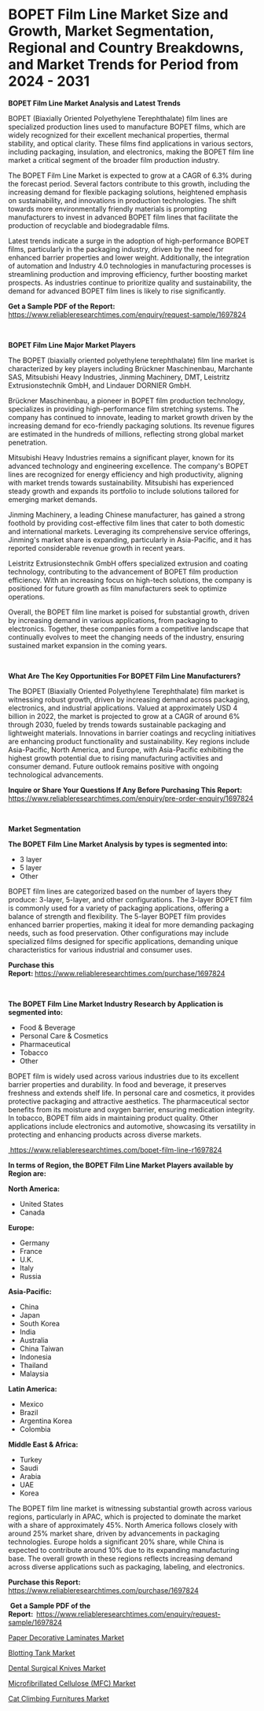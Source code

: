 <p><h1>BOPET Film Line Market Size and Growth, Market Segmentation, Regional and Country Breakdowns, and Market Trends for Period from 2024 -  2031</h1></p><p><strong>BOPET Film Line Market Analysis and Latest Trends</strong></p>
<p><p>BOPET (Biaxially Oriented Polyethylene Terephthalate) film lines are specialized production lines used to manufacture BOPET films, which are widely recognized for their excellent mechanical properties, thermal stability, and optical clarity. These films find applications in various sectors, including packaging, insulation, and electronics, making the BOPET film line market a critical segment of the broader film production industry.</p><p>The BOPET Film Line Market is expected to grow at a CAGR of 6.3% during the forecast period. Several factors contribute to this growth, including the increasing demand for flexible packaging solutions, heightened emphasis on sustainability, and innovations in production technologies. The shift towards more environmentally friendly materials is prompting manufacturers to invest in advanced BOPET film lines that facilitate the production of recyclable and biodegradable films.</p><p>Latest trends indicate a surge in the adoption of high-performance BOPET films, particularly in the packaging industry, driven by the need for enhanced barrier properties and lower weight. Additionally, the integration of automation and Industry 4.0 technologies in manufacturing processes is streamlining production and improving efficiency, further boosting market prospects. As industries continue to prioritize quality and sustainability, the demand for advanced BOPET film lines is likely to rise significantly.</p></p>
<p><strong>Get a Sample PDF of the Report:&nbsp;</strong> <a href="https://www.reliableresearchtimes.com/enquiry/request-sample/1697824?utm_campaign=1629&utm_medium=2&utm_source=Github&utm_content=ia&utm_term=12102024&utm_id=bopet-film-line">https://www.reliableresearchtimes.com/enquiry/request-sample/1697824</a></p>
<p>&nbsp;</p>
<p><strong>BOPET Film Line Major Market Players</strong></p>
<p><p>The BOPET (biaxially oriented polyethylene terephthalate) film line market is characterized by key players including Brückner Maschinenbau, Marchante SAS, Mitsubishi Heavy Industries, Jinming Machinery, DMT, Leistritz Extrusionstechnik GmbH, and Lindauer DORNIER GmbH. </p><p>Brückner Maschinenbau, a pioneer in BOPET film production technology, specializes in providing high-performance film stretching systems. The company has continued to innovate, leading to market growth driven by the increasing demand for eco-friendly packaging solutions. Its revenue figures are estimated in the hundreds of millions, reflecting strong global market penetration.</p><p>Mitsubishi Heavy Industries remains a significant player, known for its advanced technology and engineering excellence. The company's BOPET lines are recognized for energy efficiency and high productivity, aligning with market trends towards sustainability. Mitsubishi has experienced steady growth and expands its portfolio to include solutions tailored for emerging market demands.</p><p>Jinming Machinery, a leading Chinese manufacturer, has gained a strong foothold by providing cost-effective film lines that cater to both domestic and international markets. Leveraging its comprehensive service offerings, Jinming's market share is expanding, particularly in Asia-Pacific, and it has reported considerable revenue growth in recent years.</p><p>Leistritz Extrusionstechnik GmbH offers specialized extrusion and coating technology, contributing to the advancement of BOPET film production efficiency. With an increasing focus on high-tech solutions, the company is positioned for future growth as film manufacturers seek to optimize operations.</p><p>Overall, the BOPET film line market is poised for substantial growth, driven by increasing demand in various applications, from packaging to electronics. Together, these companies form a competitive landscape that continually evolves to meet the changing needs of the industry, ensuring sustained market expansion in the coming years.</p></p>
<p>&nbsp;</p>
<p><strong>What Are The Key Opportunities For BOPET Film Line Manufacturers?</strong></p>
<p><p>The BOPET (Biaxially Oriented Polyethylene Terephthalate) film market is witnessing robust growth, driven by increasing demand across packaging, electronics, and industrial applications. Valued at approximately USD 4 billion in 2022, the market is projected to grow at a CAGR of around 6% through 2030, fueled by trends towards sustainable packaging and lightweight materials. Innovations in barrier coatings and recycling initiatives are enhancing product functionality and sustainability. Key regions include Asia-Pacific, North America, and Europe, with Asia-Pacific exhibiting the highest growth potential due to rising manufacturing activities and consumer demand. Future outlook remains positive with ongoing technological advancements.</p></p>
<p><strong>Inquire or Share Your Questions If Any Before Purchasing This Report:</strong> <a href="https://www.reliableresearchtimes.com/enquiry/pre-order-enquiry/1697824?utm_campaign=1629&utm_medium=2&utm_source=Github&utm_content=ia&utm_term=12102024&utm_id=bopet-film-line">https://www.reliableresearchtimes.com/enquiry/pre-order-enquiry/1697824</a></p>
<p>&nbsp;</p>
<p><strong>Market Segmentation</strong></p>
<p><strong>The BOPET Film Line Market Analysis by types is segmented into:</strong></p>
<p><ul><li>3 layer</li><li>5 layer</li><li>Other</li></ul></p>
<p><p>BOPET film lines are categorized based on the number of layers they produce: 3-layer, 5-layer, and other configurations. The 3-layer BOPET film is commonly used for a variety of packaging applications, offering a balance of strength and flexibility. The 5-layer BOPET film provides enhanced barrier properties, making it ideal for more demanding packaging needs, such as food preservation. Other configurations may include specialized films designed for specific applications, demanding unique characteristics for various industrial and consumer uses.</p></p>
<p><strong>Purchase this Report:&nbsp;</strong><a href="https://www.reliableresearchtimes.com/purchase/1697824?utm_campaign=1629&utm_medium=2&utm_source=Github&utm_content=ia&utm_term=12102024&utm_id=bopet-film-line">https://www.reliableresearchtimes.com/purchase/1697824</a></p>
<p>&nbsp;</p>
<p><strong>The BOPET Film Line Market Industry Research by Application is segmented into:</strong></p>
<p><ul><li>Food & Beverage</li><li>Personal Care & Cosmetics</li><li>Pharmaceutical</li><li>Tobacco</li><li>Other</li></ul></p>
<p><p>BOPET film is widely used across various industries due to its excellent barrier properties and durability. In food and beverage, it preserves freshness and extends shelf life. In personal care and cosmetics, it provides protective packaging and attractive aesthetics. The pharmaceutical sector benefits from its moisture and oxygen barrier, ensuring medication integrity. In tobacco, BOPET film aids in maintaining product quality. Other applications include electronics and automotive, showcasing its versatility in protecting and enhancing products across diverse markets.</p></p>
<p><a href="https://www.reliableresearchtimes.com/bopet-film-line-r1697824?utm_campaign=1629&utm_medium=2&utm_source=Github&utm_content=ia&utm_term=12102024&utm_id=bopet-film-line">&nbsp;https://www.reliableresearchtimes.com/bopet-film-line-r1697824</a></p>
<p><strong>In terms of Region, the BOPET Film Line Market Players available by Region are:</strong></p>
<p>
    <p> <strong> North America: </strong>
        <ul>
            <li>United States</li>
            <li>Canada</li>
        </ul>
        </p> 
    <p> <strong> Europe: </strong>
        <ul>
            <li>Germany</li>
            <li>France</li>
            <li>U.K.</li>
            <li>Italy</li>
            <li>Russia</li>
        </ul>
        </p> 
    <p> <strong> Asia-Pacific: </strong>
        <ul>
            <li>China</li>
            <li>Japan</li>
            <li>South Korea</li>
            <li>India</li>
            <li>Australia</li>
            <li>China Taiwan</li>
            <li>Indonesia</li>
            <li>Thailand</li>
            <li>Malaysia</li>
        </ul>
        </p> 
    <p> <strong> Latin America: </strong>
        <ul>
            <li>Mexico</li>
            <li>Brazil</li>
            <li>Argentina Korea</li>
            <li>Colombia</li>
        </ul>
        </p> 
    <p> <strong> Middle East & Africa: </strong>
        <ul>
            <li>Turkey</li>
            <li>Saudi</li>
            <li>Arabia</li>
            <li>UAE</li>
            <li>Korea</li>
        </ul>
    </p>
    </p>
<p><p>The BOPET film line market is witnessing substantial growth across various regions, particularly in APAC, which is projected to dominate the market with a share of approximately 45%. North America follows closely with around 25% market share, driven by advancements in packaging technologies. Europe holds a significant 20% share, while China is expected to contribute around 10% due to its expanding manufacturing base. The overall growth in these regions reflects increasing demand across diverse applications such as packaging, labeling, and electronics.</p></p>
<p><strong>Purchase this Report: </strong><a href="https://www.reliableresearchtimes.com/purchase/1697824?utm_campaign=1629&utm_medium=2&utm_source=Github&utm_content=ia&utm_term=12102024&utm_id=bopet-film-line">https://www.reliableresearchtimes.com/purchase/1697824</a></p>
<p>&nbsp;<strong>Get a Sample PDF of the Report:&nbsp;&nbsp;</strong><a href="https://www.reliableresearchtimes.com/enquiry/request-sample/1697824?utm_campaign=1629&utm_medium=2&utm_source=Github&utm_content=ia&utm_term=12102024&utm_id=bopet-film-line">https://www.reliableresearchtimes.com/enquiry/request-sample/1697824</a></p>
<p><strong></strong></p>
<p><p><a href="https://www.linkedin.com/pulse/global-paper-decorative-laminates-market-size-expected-experience-15t5e?utm_campaign=1629&utm_medium=2&utm_source=Github&utm_content=ia&utm_term=12102024&utm_id=bopet-film-line">Paper Decorative Laminates Market</a></p><p><a href="https://www.linkedin.com/pulse/blotting-tank-market-strategic-insights-product-evolution-jowuc?utm_campaign=1629&utm_medium=2&utm_source=Github&utm_content=ia&utm_term=12102024&utm_id=bopet-film-line">Blotting Tank Market</a></p><p><a href="https://www.linkedin.com/pulse/dental-surgical-knives-market-size-share-trends-analysis-tbwsc?utm_campaign=1629&utm_medium=2&utm_source=Github&utm_content=ia&utm_term=12102024&utm_id=bopet-film-line">Dental Surgical Knives Market</a></p><p><a href="https://www.linkedin.com/pulse/opportunities-challenges-microfibrillated-cellulose-mfc-market-a3r4e?utm_campaign=1629&utm_medium=2&utm_source=Github&utm_content=ia&utm_term=12102024&utm_id=bopet-film-line">Microfibrillated Cellulose (MFC) Market</a></p><p><a href="https://www.linkedin.com/pulse/global-cat-climbing-furnitures-market-landscape-future-trends-dlmie?utm_campaign=1629&utm_medium=2&utm_source=Github&utm_content=ia&utm_term=12102024&utm_id=bopet-film-line">Cat Climbing Furnitures Market</a></p></p>
